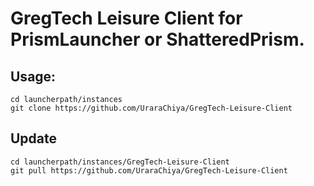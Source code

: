 # GregTech Leisure Client for PrismLauncher or ShatteredPrism.

## Usage:
```
cd launcherpath/instances
git clone https://github.com/UraraChiya/GregTech-Leisure-Client
```

## Update
```
cd launcherpath/instances/GregTech-Leisure-Client
git pull https://github.com/UraraChiya/GregTech-Leisure-Client
```